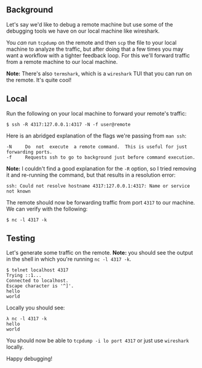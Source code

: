 ## Background

Let's say we'd like to debug a remote machine but use some of the debugging
tools we have on our local machine like wireshark.

You *can* run `tcpdump` on the remote and then `scp` the file to your local
machine to analyze the traffic, but after doing that a few times you may want a
workflow with a tighter feedback loop. For this we'll forward traffic from a
remote machine to our local machine.

**Note:** There's also `termshark`, which is a `wireshark` TUI that you can run
on the remote. It's quite cool!

## Local

Run the following on your local machine to forward your remote's traffic:

```shell
$ ssh -R 4317:127.0.0.1:4317 -N -f user@remote
```

Here is an abridged explanation of the flags we're passing from `man ssh`:

```
-N     Do  not  execute  a remote command.  This is useful for just forwarding ports.
-f     Requests ssh to go to background just before command execution.
```

**Note:** I couldn't find a good explanation for the `-R` option, so I tried
removing it and re-running the command, but that results in a resolution error:

```
ssh: Could not resolve hostname 4317:127.0.0.1:4317: Name or service not known
```

The remote should now be forwarding traffic from port `4317` to our
machine. We can verify with the following:

```shell
$ nc -l 4317 -k
```

## Testing

Let's generate some traffic on the remote. **Note:** you should see the output
in the shell in which you're running `nc -l 4317 -k`.

```shell
$ telnet localhost 4317
Trying ::1...
Connected to localhost.
Escape character is '^]'.
hello
world
```

Locally you should see:

```shell
λ nc -l 4317 -k
hello
world
```

You should now be able to `tcpdump -i lo port 4317` or just use `wireshark`
locally.

Happy debugging!
